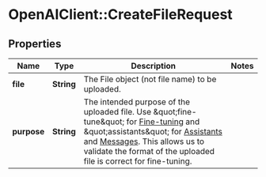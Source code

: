 # OpenAIClient::CreateFileRequest

## Properties
Name | Type | Description | Notes
------------ | ------------- | ------------- | -------------
**file** | **String** | The File object (not file name) to be uploaded.  | 
**purpose** | **String** | The intended purpose of the uploaded file.  Use \&quot;fine-tune\&quot; for [Fine-tuning](/docs/api-reference/fine-tuning) and \&quot;assistants\&quot; for [Assistants](/docs/api-reference/assistants) and [Messages](/docs/api-reference/messages). This allows us to validate the format of the uploaded file is correct for fine-tuning.  | 

